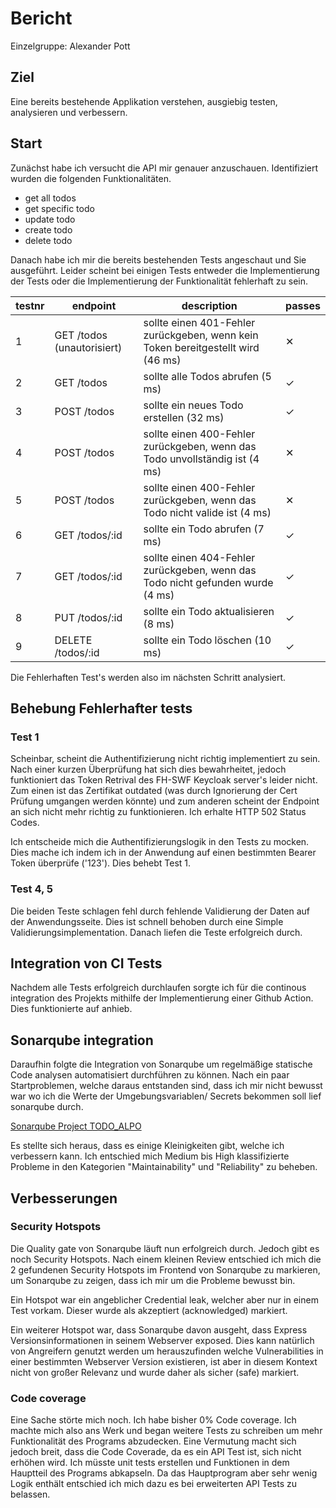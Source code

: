 # Bericht

Einzelgruppe: Alexander Pott

## Ziel

Eine bereits bestehende Applikation verstehen, ausgiebig testen, analysieren und verbessern.

## Start

Zunächst habe ich versucht die API mir genauer anzuschauen. Identifiziert wurden die folgenden Funktionalitäten.

- get all todos
- get specific todo
- update todo
- create todo
- delete todo

Danach habe ich mir die bereits bestehenden Tests angeschaut und Sie ausgeführt. Leider scheint bei einigen Tests entweder die Implementierung der Tests oder die Implementierung der Funktionalität fehlerhaft zu sein.

testnr|endpoint|description|passes
-|-|-|-
1|GET /todos (unautorisiert)| sollte einen 401-Fehler zurückgeben, wenn kein Token bereitgestellt wird (46 ms) | ✕
2|GET /todos|sollte alle Todos abrufen (5 ms)|✓
3|POST /todos|sollte ein neues Todo erstellen (32 ms)| ✓
4|POST /todos|sollte einen 400-Fehler zurückgeben, wenn das Todo unvollständig ist (4 ms)| ✕
5|POST /todos|sollte einen 400-Fehler zurückgeben, wenn das Todo nicht valide ist (4 ms)| ✕
6|GET /todos/:id|sollte ein Todo abrufen (7 ms)| ✓
7|GET /todos/:id|sollte einen 404-Fehler zurückgeben, wenn das Todo nicht gefunden wurde (4 ms)|✓ 
8|PUT /todos/:id|sollte ein Todo aktualisieren (8 ms)|✓ 
9|DELETE /todos/:id|sollte ein Todo löschen (10 ms)|✓

Die Fehlerhaften Test's werden also im nächsten Schritt analysiert.

## Behebung Fehlerhafter tests

### Test 1

Scheinbar, scheint die Authentifizierung nicht richtig implementiert zu sein. Nach einer kurzen Überprüfung hat sich dies bewahrheitet, jedoch funktioniert das Token Retrival des FH-SWF Keycloak server's leider nicht. Zum einen ist das Zertifikat outdated (was durch Ignorierung der Cert Prüfung umgangen werden könnte) und zum anderen scheint der Endpoint an sich nicht mehr richtig zu funktionieren. Ich erhalte HTTP 502 Status Codes.

Ich entscheide mich die Authentifizierungslogik in den Tests zu mocken. Dies mache ich indem ich in der Anwendung auf einen bestimmten Bearer Token überprüfe ('123'). Dies behebt Test 1.

### Test 4, 5

Die beiden Teste schlagen fehl durch fehlende Validierung der Daten auf der Anwendungsseite. Dies ist schnell behoben durch eine Simple Validierungsimplementation. Danach liefen die Teste erfolgreich durch.

## Integration von CI Tests

Nachdem alle Tests erfolgreich durchlaufen sorgte ich für die continous integration des Projekts mithilfe der Implementierung einer Github Action. Dies funktionierte auf anhieb.

## Sonarqube integration

Daraufhin folgte die Integration von Sonarqube um regelmäßige statische Code analysen automatisiert durchführen zu können. Nach ein paar Startproblemen, welche daraus entstanden sind, dass ich mir nicht bewusst war wo ich die Werte der Umgebungsvariablen/ Secrets bekommen soll lief sonarqube durch.

[Sonarqube Project TODO_ALPO](https://hopper.fh-swf.de/sonarqube/dashboard?id=todo_alpo&codeScope=overall)

Es stellte sich heraus, dass es einige Kleinigkeiten gibt, welche ich verbessern kann. Ich entschied mich Medium bis High klassifizierte Probleme in den Kategorien "Maintainability" und "Reliability" zu beheben.

## Verbesserungen

### Security Hotspots

Die Quality gate von Sonarqube läuft nun erfolgreich durch. Jedoch gibt es noch Security Hotspots. Nach einem kleinen Review entschied ich mich die 2 gefundenen Security Hotspots im Frontend von Sonarqube zu markieren, um Sonarqube zu zeigen, dass ich mir um die Probleme bewusst bin. 

Ein Hotspot war ein angeblicher Credential leak, welcher aber nur in einem Test vorkam. Dieser wurde als akzeptiert (acknowledged) markiert.

Ein weiterer Hotspot war, dass Sonarqube davon ausgeht, dass Express Versionsinformationen in seinem Webserver exposed. Dies kann natürlich von Angreifern genutzt werden um herauszufinden welche Vulnerabilities in einer bestimmten Webserver Version existieren, ist aber in diesem Kontext nicht von großer Relevanz und wurde daher als sicher (safe) markiert.

### Code coverage

Eine Sache störte mich noch. Ich habe bisher 0% Code coverage. Ich machte mich also ans Werk und began weitere Tests zu schreiben um mehr Funktionalität des Programs abzudecken. Eine Vermutung macht sich jedoch breit, dass die Code Coverade, da es ein API Test ist, sich nicht erhöhen wird. Ich müsste unit tests erstellen und Funktionen in dem Hauptteil des Programs abkapseln. Da das Hauptprogram aber sehr wenig Logik enthält entschied ich mich dazu es bei erweiterten API Tests zu belassen.
